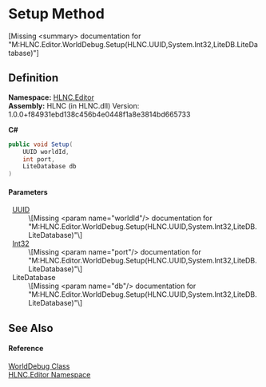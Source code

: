 # Setup Method


\[Missing &lt;summary&gt; documentation for "M:HLNC.Editor.WorldDebug.Setup(HLNC.UUID,System.Int32,LiteDB.LiteDatabase)"\]



## Definition
**Namespace:** <a href="N_HLNC_Editor">HLNC.Editor</a>  
**Assembly:** HLNC (in HLNC.dll) Version: 1.0.0+f84931ebd138c456b4e0448f1a8e3814bd665733

**C#**
``` C#
public void Setup(
	UUID worldId,
	int port,
	LiteDatabase db
)
```



#### Parameters
<dl><dt>  <a href="T_HLNC_UUID">UUID</a></dt><dd>\[Missing &lt;param name="worldId"/&gt; documentation for "M:HLNC.Editor.WorldDebug.Setup(HLNC.UUID,System.Int32,LiteDB.LiteDatabase)"\]</dd><dt>  <a href="https://learn.microsoft.com/dotnet/api/system.int32" target="_blank" rel="noopener noreferrer">Int32</a></dt><dd>\[Missing &lt;param name="port"/&gt; documentation for "M:HLNC.Editor.WorldDebug.Setup(HLNC.UUID,System.Int32,LiteDB.LiteDatabase)"\]</dd><dt>  LiteDatabase</dt><dd>\[Missing &lt;param name="db"/&gt; documentation for "M:HLNC.Editor.WorldDebug.Setup(HLNC.UUID,System.Int32,LiteDB.LiteDatabase)"\]</dd></dl>

## See Also


#### Reference
<a href="T_HLNC_Editor_WorldDebug">WorldDebug Class</a>  
<a href="N_HLNC_Editor">HLNC.Editor Namespace</a>  
